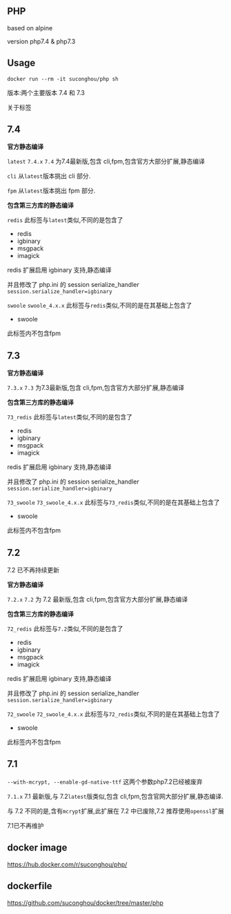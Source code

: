 ## PHP

based on alpine

version php7.4 & php7.3

## Usage

```
docker run --rm -it suconghou/php sh
```

版本:两个主要版本 7.4 和 7.3

关于标签


## 7.4

**官方静态编译**

`latest` `7.4.x` `7.4` 为7.4最新版,包含 cli,fpm,包含官方大部分扩展,静态编译

`cli` 从`latest`版本挑出 cli 部分.

`fpm` 从`latest`版本挑出 fpm 部分.

**包含第三方库的静态编译**


`redis` 此标签与`latest`类似,不同的是包含了

- redis
- igbinary
- msgpack
- imagick

redis 扩展启用 igbinary 支持,静态编译

并且修改了 php.ini 的 session serialize_handler `session.serialize_handler=igbinary`

`swoole` `swoole_4.x.x` 此标签与`redis`类似,不同的是在其基础上包含了

- swoole

此标签内不包含fpm


## 7.3

**官方静态编译**

`7.3.x` `7.3` 为7.3最新版,包含 cli,fpm,包含官方大部分扩展,静态编译

**包含第三方库的静态编译**


`73_redis` 此标签与`latest`类似,不同的是包含了

- redis
- igbinary
- msgpack
- imagick

redis 扩展启用 igbinary 支持,静态编译

并且修改了 php.ini 的 session serialize_handler `session.serialize_handler=igbinary`

`73_swoole` `73_swoole_4.x.x` 此标签与`73_redis`类似,不同的是在其基础上包含了

- swoole

此标签内不包含fpm



## 7.2

7.2 已不再持续更新

**官方静态编译**

`7.2.x` `7.2` 为 7.2 最新版,包含 cli,fpm,包含官方大部分扩展,静态编译

**包含第三方库的静态编译**

`72_redis` 此标签与`7.2`类似,不同的是包含了

- redis
- igbinary
- msgpack
- imagick

redis 扩展启用 igbinary 支持,静态编译

并且修改了 php.ini 的 session serialize_handler `session.serialize_handler=igbinary`

`72_swoole` `72_swoole_4.x.x` 此标签与`72_redis`类似,不同的是在其基础上包含了

- swoole

此标签内不包含fpm


## 7.1

`--with-mcrypt, --enable-gd-native-ttf` 这两个参数php7.2已经被废弃

`7.1.x` 7.1 最新版,与 7.2`latest`版类似,包含 cli,fpm,包含官网大部分扩展,静态编译.

与 7.2 不同的是,含有`mcrypt`扩展,此扩展在 7.2 中已废除,7.2 推荐使用`openssl`扩展

7.1已不再维护

## docker image

https://hub.docker.com/r/suconghou/php/

## dockerfile

https://github.com/suconghou/docker/tree/master/php
